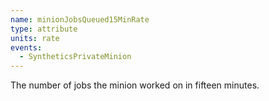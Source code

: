 ```yaml
---
name: minionJobsQueued15MinRate
type: attribute
units: rate
events:
  - SyntheticsPrivateMinion
---
```


The number of jobs the minion worked on in fifteen minutes.